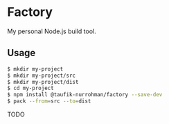 Factory
=======

My personal Node.js build tool.

Usage
-----

~~~ sh
$ mkdir my-project
$ mkdir my-project/src
$ mkdir my-project/dist
$ cd my-project
$ npm install @taufik-nurrohman/factory --save-dev
$ pack --from=src --to=dist
~~~

TODO
